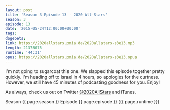 ```yaml
---
layout: post
title: 'Season 3 Episode 13 - 2020 All-Stars'
season: 3
episode: 13
date: '2015-05-24T12:00:00+00:00'
tags:
dogebets:
link: https://2020allstars.pmia.de/2020allstars-s3e13.mp3
length: 21375075
runtime: '44:31'
opus: https://2020allstars.pmia.de/2020allstars-s3e13.opus
---
```

I'm not going to sugarcoat this one.  We slapped this episode together pretty quickly.  I'm heading off to Israel in 4 hours, so apologies for the curtness.  However, we still have 45 minutes of podcasting goodness for you.  Enjoy!  

As always, check us out on Twitter [@2020AllStars](https://www.twitter.com/2020allstars) and iTunes.  

Season {{ page.season }} Episode {{ page.episode }} ({{ page.runtime }})  
